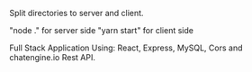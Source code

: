 Split directories to server and client. 

"node ." for server side
"yarn start" for client side

Full Stack Application Using: React, Express, MySQL, Cors and chatengine.io Rest API. 
